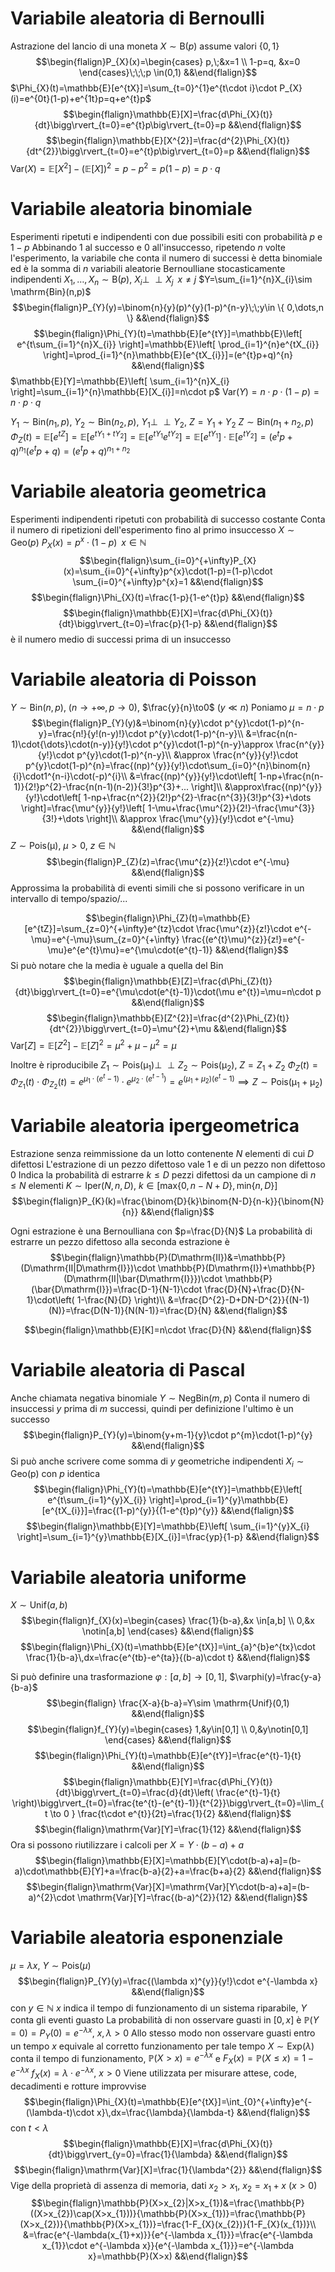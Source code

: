 # Variabile aleatoria di Bernoulli
Astrazione del lancio di una moneta
$X\sim \mathrm{B}(p)$ assume valori $\{0,1\}$
$$\begin{flalign}P_{X}(x)=\begin{cases}
p,\;&x=1 \\
1-p=q, &x=0
\end{cases}\;\;\;p \in(0,1) &&\end{flalign}$$
$\Phi_{X}(t)=\mathbb{E}[e^{tX}]=\sum_{t=0}^{1}e^{t\cdot i}\cdot P_{X}(i)=e^{0t}(1-p)+e^{1t}p=q+e^{t}p$
$$\begin{flalign}\mathbb{E}[X]=\frac{d\Phi_{X}(t)}{dt}\bigg\rvert_{t=0}=e^{t}p\big\rvert_{t=0}=p &&\end{flalign}$$
$$\begin{flalign}\mathbb{E}[X^{2}]=\frac{d^{2}\Phi_{X}(t)}{dt^{2}}\bigg\rvert_{t=0}=e^{t}p\big\rvert_{t=0}=p &&\end{flalign}$$
$\mathrm{Var}(X)=\mathbb{E}[X^{2}]-(\mathbb{E}[X])^{2}=p-p^{2}=p(1-p)=p\cdot q$

# Variabile aleatoria binomiale
Esperimenti ripetuti e indipendenti con due possibili esiti con probabilità $p$ e $1-p$
Abbinando $1$ al successo e $0$ all'insuccesso, ripetendo $n$ volte l'esperimento, la variabile che conta il numero di successi è detta binomiale ed è la somma di $n$ variabili aleatorie Bernoulliane stocasticamente indipendenti
$X_{1},\dots,X_{n}\sim \mathrm{B}(p)$, $X_{i}\perp \!\!\! \perp X_{j}\;\;x\neq j$
$Y=\sum_{i=1}^{n}X_{i}\sim \mathrm{Bin}(n,p)$
$$\begin{flalign}P_{Y}(y)=\binom{n}{y}(p)^{y}(1-p)^{n-y}\;\;y\in \{ 0,\dots,n \} &&\end{flalign}$$
$$\begin{flalign}\Phi_{Y}(t)=\mathbb{E}[e^{tY}]=\mathbb{E}\left[ e^{t\sum_{i=1}^{n}X_{i}} \right]=\mathbb{E}\left[ \prod_{i=1}^{n}e^{tX_{i}} \right]=\prod_{i=1}^{n}\mathbb{E}[e^{tX_{i}}]=(e^{t}p+q)^{n} &&\end{flalign}$$
$\mathbb{E}[Y]=\mathbb{E}\left[ \sum_{i=1}^{n}X_{i} \right]=\sum_{i=1}^{n}\mathbb{E}[X_{i}]=n\cdot p$
$\mathrm{Var}(Y)=n\cdot p\cdot(1-p)=n\cdot p\cdot q$

$Y_{1}\sim \mathrm{Bin}(n_{1},p)$, $Y_{2}\sim \mathrm{Bin}(n_{2},p)$, $Y_{1}\perp \!\!\! \perp Y_{2}$, $Z=Y_{1}+Y_{2}$
$Z\sim \mathrm{Bin}(n_{1}+n_{2},p)$
$\Phi_{Z}(t)=\mathbb{E}[e^{tZ}]=\mathbb{E}[e^{tY_{1}+tY_{2}}]=\mathbb{E}[e^{tY_{1}}e^{tY_{2}}]=\mathbb{E}[e^{tY_{1}}]\cdot \mathbb{E}[e^{tY_{2}}]$$=(e^{t}p+q)^{n_{1}}(e^{t}p+q)=(e^{t}p+q)^{n_{1}+n_{2}}$

<div class="page-break" style="page-break-before: always;"></div>

# Variabile aleatoria geometrica
Esperimenti indipendenti ripetuti con probabilità di successo costante
Conta il numero di ripetizioni dell'esperimento fino al primo insuccesso
$X\sim \mathrm{Geo}(p)$
$P_{X}(x)=p^{x}\cdot(1-p)\;\;x \in \mathbb{N}$
$$\begin{flalign}\sum_{i=0}^{+\infty}P_{X}(x)=\sum_{i=0}^{+\infty}p^{x}\cdot(1-p)=(1-p)\cdot \sum_{i=0}^{+\infty}p^{x}=1 &&\end{flalign}$$
$$\begin{flalign}\Phi_{X}(t)=\frac{1-p}{1-e^{t}p} &&\end{flalign}$$
$$\begin{flalign}\mathbb{E}[X]=\frac{d\Phi_{X}(t)}{dt}\bigg\rvert_{t=0}=\frac{p}{1-p} &&\end{flalign}$$
è il numero medio di successi prima di un insuccesso

# Variabile aleatoria di Poisson
$Y\sim \mathrm{Bin}(n,p)$, $(n\to + \infty, p\to0)$, $\frac{y}{n}\to0$ ($y\ll n$)
Poniamo $\mu=n\cdot p$
$$\begin{flalign}P_{Y}(y)&=\binom{n}{y}\cdot p^{y}\cdot(1-p)^{n-y}=\frac{n!}{y!(n-y)!}\cdot p^{y}\cdot(1-p)^{n-y}\\
&=\frac{n(n-1)\cdot{\dots}\cdot(n-y)}{y!}\cdot p^{y}\cdot(1-p)^{n-y}\approx \frac{n^{y}}{y!}\cdot p^{y}\cdot(1-p)^{n-y}\\
&\approx \frac{n^{y}}{y!}\cdot p^{y}\cdot(1-p)^{n}=\frac{(np)^{y}}{y!}\cdot\sum_{i=0}^{n}\binom{n}{i}\cdot1^{n-i}\cdot(-p)^{i}\\
&=\frac{(np)^{y}}{y!}\cdot\left[ 1-np+\frac{n(n-1)}{2!}p^{2}-\frac{n(n-1)(n-2)}{3!}p^{3}+... \right]\\
&\approx\frac{(np)^{y}}{y!}\cdot\left[ 1-np+\frac{n^{2}}{2!}p^{2}-\frac{n^{3}}{3!}p^{3}+\dots \right]=\frac{\mu^{y}}{y!}\left[ 1-\mu+\frac{\mu^{2}}{2!}-\frac{\mu^{3}}{3!}+\dots \right]\\
&\approx \frac{\mu^{y}}{y!}\cdot e^{-\mu}
&&\end{flalign}$$
$Z\sim \mathrm{Pois(\mu)}$, $\mu>0$, $z\in \mathbb{N}$
$$\begin{flalign}P_{Z}(z)=\frac{\mu^{z}}{z!}\cdot e^{-\mu} &&\end{flalign}$$
Approssima la probabilità di eventi simili che si possono verificare in un intervallo di tempo/spazio/...

$$\begin{flalign}\Phi_{Z}(t)=\mathbb{E}[e^{tZ}]=\sum_{z=0}^{+\infty}e^{tz}\cdot \frac{\mu^{z}}{z!}\cdot e^{-\mu}=e^{-\mu}\sum_{z=0}^{+\infty} \frac{(e^{t}\mu)^{z}}{z!}=e^{-\mu}e^{e^{t}\mu}=e^{\mu\cdot(e^{t}-1)} &&\end{flalign}$$
Si può notare che la media è uguale a quella del $\mathrm{Bin}$
$$\begin{flalign}\mathbb{E}[Z]=\frac{d\Phi_{Z}(t)}{dt}\bigg\rvert_{t=0}=e^{\mu\cdot(e^{t}-1)}\cdot(\mu e^{t})=\mu=n\cdot p &&\end{flalign}$$
$$\begin{flalign}\mathbb{E}[Z^{2}]=\frac{d^{2}\Phi_{Z}(t)}{dt^{2}}\bigg\rvert_{t=0}=\mu^{2}+\mu &&\end{flalign}$$
$\mathrm{Var}[Z]=\mathbb{E}[Z^{2}]-\mathbb{E}[Z]^{2}=\mu^{2}+\mu-\mu^{2}=\mu$

<div class="page-break" style="page-break-before: always;"></div>

Inoltre è riproducibile
$Z_{1}\sim \mathrm{Pois(\mu_{1})}\perp \!\!\! \perp Z_{2}\sim \mathrm{Pois(\mu_{2})}$, $Z=Z_{1}+Z_{2}$
$\Phi_{Z}(t)=\Phi_{Z_{1}}(t)\cdot \Phi_{Z_{2}}(t)=e^{\mu_{1}\cdot(e^{t}-1)}\cdot e^{\mu_{2}\cdot(e^{t-1})}=e^{(\mu_{1}+\mu_{2})(e^{t}-1)}\implies Z\sim \mathrm{Pois(\mu_{1}+\mu_{2})}$

# Variabile aleatoria ipergeometrica
Estrazione senza reimmissione da un lotto contenente $N$ elementi di cui $D$ difettosi
L'estrazione di un pezzo difettoso vale $1$ e di un pezzo non difettoso $0$
Indica la probabilità di estrarre $k\leq D$ pezzi difettosi da un campione di $n\leq N$ elementi
$K\sim \mathrm{Iper}(N,n,D)$, $k\in[\mathrm{max}\{ 0,n-N+D \},\mathrm{min}\{ n,D \}]$
$$\begin{flalign}P_{K}(k)=\frac{\binom{D}{k}\binom{N-D}{n-k}}{\binom{N}{n}} &&\end{flalign}$$

Ogni estrazione è una Bernoulliana con $p=\frac{D}{N}$
La probabilità di estrarre un pezzo difettoso alla seconda estrazione è
$$\begin{flalign}\mathbb{P}(D\mathrm{II})&=\mathbb{P}(D\mathrm{II|D\mathrm{I}})\cdot \mathbb{P}(D\mathrm{I})+\mathbb{P}(D\mathrm{II|\bar{D\mathrm{I}}})\cdot \mathbb{P}(\bar{D\mathrm{I}})=\frac{D-1}{N-1}\cdot \frac{D}{N}+\frac{D}{N-1}\cdot\left( 1-\frac{N}{D} \right)\\
&=\frac{D^{2}-D+DN-D^{2}}{(N-1)(N)}=\frac{D(N-1)}{N(N-1)}=\frac{D}{N}
&&\end{flalign}$$

$$\begin{flalign}\mathbb{E}[K]=n\cdot \frac{D}{N} &&\end{flalign}$$

# Variabile aleatoria di Pascal
Anche chiamata negativa binomiale
$Y\sim \mathrm{NegBin}(m,p)$
Conta il numero di insuccessi $y$ prima di $m$ successi, quindi per definizione l'ultimo è un successo
$$\begin{flalign}P_{Y}(y)=\binom{y+m-1}{y}\cdot p^{m}\cdot(1-p)^{y} &&\end{flalign}$$
Si può anche scrivere come somma di $y$ geometriche indipendenti $X_{i}\sim \mathrm{Geo(p)}$ con $p$ identica
$$\begin{flalign}\Phi_{Y}(t)=\mathbb{E}[e^{tY}]=\mathbb{E}\left[ e^{t\sum_{i=1}^{y}X_{i}} \right]=\prod_{i=1}^{y}\mathbb{E}[e^{tX_{i}}]=\frac{(1-p)^{y}}{(1-e^{t}p)^{y}} &&\end{flalign}$$
$$\begin{flalign}\mathbb{E}[Y]=\mathbb{E}\left[ \sum_{i=1}^{y}X_{i} \right]=\sum_{i=1}^{y}\mathbb{E}[X_{i}]=\frac{yp}{1-p} &&\end{flalign}$$

# Variabile aleatoria uniforme
$X\sim \mathrm{Unif}(a,b)$
$$\begin{flalign}f_{X}(x)=\begin{cases}
\frac{1}{b-a},&x \in[a,b] \\
0,&x \notin[a,b]
\end{cases} &&\end{flalign}$$
$$\begin{flalign}\Phi_{X}(t)=\mathbb{E}[e^{tX}]=\int_{a}^{b}e^{tx}\cdot \frac{1}{b-a}\,dx=\frac{e^{tb}-e^{ta}}{(b-a)\cdot t} &&\end{flalign}$$
<div class="page-break" style="page-break-before: always;"></div>

Si può definire una trasformazione
$\varphi:[a,b]\to[0,1]$, $\varphi(y)=\frac{y-a}{b-a}$
$$\begin{flalign} \frac{X-a}{b-a}=Y\sim \mathrm{Unif}(0,1) &&\end{flalign}$$
$$\begin{flalign}f_{Y}(y)=\begin{cases}
1,&y\in[0,1] \\
0,&y\notin[0,1]
\end{cases} &&\end{flalign}$$
$$\begin{flalign}\Phi_{Y}(t)=\mathbb{E}[e^{tY}]=\frac{e^{t}-1}{t} &&\end{flalign}$$
$$\begin{flalign}\mathbb{E}[Y]=\frac{d\Phi_{Y}(t)}{dt}\bigg\rvert_{t=0}=\frac{d}{dt}\left( \frac{e^{t}-1}{t} \right)\bigg\rvert_{t=0}=\frac{te^{t}-(e^{t}-1)}{t^{2}}\bigg\rvert_{t=0}=\lim_{ t \to 0 } \frac{t\cdot e^{t}}{2t}=\frac{1}{2} &&\end{flalign}$$
$$\begin{flalign}\mathrm{Var}[Y]=\frac{1}{12} &&\end{flalign}$$
Ora si possono riutilizzare i calcoli per $X=Y\cdot(b-a)+a$
$$\begin{flalign}\mathbb{E}[X]=\mathbb{E}[Y\cdot(b-a)+a]=(b-a)\cdot\mathbb{E}[Y]+a=\frac{b-a}{2}+a=\frac{b+a}{2} &&\end{flalign}$$
$$\begin{flalign}\mathrm{Var}[X]=\mathrm{Var}[Y\cdot(b-a)+a]=(b-a)^{2}\cdot \mathrm{Var}[Y]=\frac{(b-a)^{2}}{12} &&\end{flalign}$$

# Variabile aleatoria esponenziale
$\mu=\lambda x$, $Y\sim \mathrm{Pois}(\mu)$
$$\begin{flalign}P_{Y}(y)=\frac{(\lambda x)^{y}}{y!}\cdot e^{-\lambda x} &&\end{flalign}$$
con $y\in \mathbb{N}$
$x$ indica il tempo di funzionamento di un sistema riparabile, $Y$ conta gli eventi guasto
La probabilità di non osservare guasti in $[0,x]$ è $\mathbb{P}(Y=0)=P_{Y}(0)=e^{-\lambda x}$, $x,\lambda>0$
Allo stesso modo non osservare guasti entro un tempo $x$ equivale al corretto funzionamento per tale tempo
$X\sim \mathrm{Exp}(\lambda)$ conta il tempo di funzionamento, $\mathbb{P}(X>x)=e^{-\lambda x}$ e $F_{X}(x)=\mathbb{P}(X\leq x)=1-e^{-\lambda x}$
$f_{X}(x)=\lambda\cdot e^{-\lambda x}$, $x>0$
Viene utilizzata per misurare attese, code, decadimenti e rotture improvvise
$$\begin{flalign}\Phi_{X}(t)=\mathbb{E}[e^{tX}]=\int_{0}^{+\infty}e^{-(\lambda-t)\cdot x}\,dx=\frac{\lambda}{\lambda-t} &&\end{flalign}$$
con $t<\lambda$
$$\begin{flalign}\mathbb{E}[X]=\frac{d\Phi_{X}(t)}{dt}\bigg\rvert_{y=0}=\frac{1}{\lambda} &&\end{flalign}$$
$$\begin{flalign}\mathrm{Var}[X]=\frac{1}{\lambda^{2}} &&\end{flalign}$$
Vige della proprietà di assenza di memoria, dati $x_{2}>x_{1}$, $x_{2}=x_{1}+x$ ($x>0$)
$$\begin{flalign}\mathbb{P}(X>x_{2}|X>x_{1})&=\frac{\mathbb{P}((X>x_{2})\cap(X>x_{1}))}{\mathbb{P}(X>x_{1})}=\frac{\mathbb{P}(X>x_{2})}{\mathbb{P}(X>x_{1})}=\frac{1-F_{X}(x_{2})}{1-F_{X}(x_{1})}\\
&=\frac{e^{-\lambda(x_{1}+x)}}{e^{-\lambda x_{1}}}=\frac{e^{-\lambda x_{1}}\cdot e^{-\lambda x}}{e^{-\lambda x_{1}}}=e^{-\lambda x}=\mathbb{P}(X>x)
&&\end{flalign}$$
